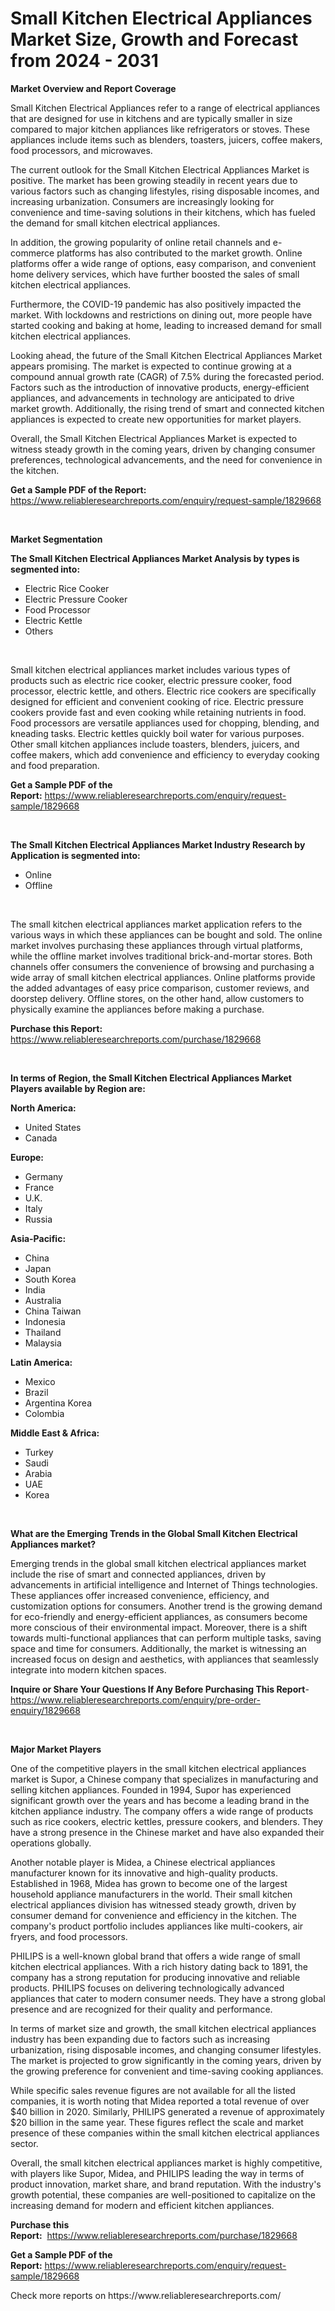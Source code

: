 <p><h1>Small Kitchen Electrical Appliances Market Size, Growth and Forecast from 2024 - 2031</h1></p><p><strong>Market Overview and Report Coverage</strong></p>
<p><p>Small Kitchen Electrical Appliances refer to a range of electrical appliances that are designed for use in kitchens and are typically smaller in size compared to major kitchen appliances like refrigerators or stoves. These appliances include items such as blenders, toasters, juicers, coffee makers, food processors, and microwaves.</p><p>The current outlook for the Small Kitchen Electrical Appliances Market is positive. The market has been growing steadily in recent years due to various factors such as changing lifestyles, rising disposable incomes, and increasing urbanization. Consumers are increasingly looking for convenience and time-saving solutions in their kitchens, which has fueled the demand for small kitchen electrical appliances.</p><p>In addition, the growing popularity of online retail channels and e-commerce platforms has also contributed to the market growth. Online platforms offer a wide range of options, easy comparison, and convenient home delivery services, which have further boosted the sales of small kitchen electrical appliances.</p><p>Furthermore, the COVID-19 pandemic has also positively impacted the market. With lockdowns and restrictions on dining out, more people have started cooking and baking at home, leading to increased demand for small kitchen electrical appliances.</p><p>Looking ahead, the future of the Small Kitchen Electrical Appliances Market appears promising. The market is expected to continue growing at a compound annual growth rate (CAGR) of 7.5% during the forecasted period. Factors such as the introduction of innovative products, energy-efficient appliances, and advancements in technology are anticipated to drive market growth. Additionally, the rising trend of smart and connected kitchen appliances is expected to create new opportunities for market players.</p><p>Overall, the Small Kitchen Electrical Appliances Market is expected to witness steady growth in the coming years, driven by changing consumer preferences, technological advancements, and the need for convenience in the kitchen.</p></p>
<p><strong>Get a Sample PDF of the Report:</strong> <a href="https://www.reliableresearchreports.com/enquiry/request-sample/1829668">https://www.reliableresearchreports.com/enquiry/request-sample/1829668</a></p>
<p>&nbsp;</p>
<p><strong>Market Segmentation</strong></p>
<p><strong>The Small Kitchen Electrical Appliances Market Analysis by types is segmented into:</strong></p>
<p><ul><li>Electric Rice Cooker</li><li>Electric Pressure Cooker</li><li>Food Processor</li><li>Electric Kettle</li><li>Others</li></ul></p>
<p>&nbsp;</p>
<p><p>Small kitchen electrical appliances market includes various types of products such as electric rice cooker, electric pressure cooker, food processor, electric kettle, and others. Electric rice cookers are specifically designed for efficient and convenient cooking of rice. Electric pressure cookers provide fast and even cooking while retaining nutrients in food. Food processors are versatile appliances used for chopping, blending, and kneading tasks. Electric kettles quickly boil water for various purposes. Other small kitchen appliances include toasters, blenders, juicers, and coffee makers, which add convenience and efficiency to everyday cooking and food preparation.</p></p>
<p><strong>Get a Sample PDF of the Report:</strong>&nbsp;<a href="https://www.reliableresearchreports.com/enquiry/request-sample/1829668">https://www.reliableresearchreports.com/enquiry/request-sample/1829668</a></p>
<p>&nbsp;</p>
<p><strong>The Small Kitchen Electrical Appliances Market Industry Research by Application is segmented into:</strong></p>
<p><ul><li>Online</li><li>Offline</li></ul></p>
<p>&nbsp;</p>
<p><p>The small kitchen electrical appliances market application refers to the various ways in which these appliances can be bought and sold. The online market involves purchasing these appliances through virtual platforms, while the offline market involves traditional brick-and-mortar stores. Both channels offer consumers the convenience of browsing and purchasing a wide array of small kitchen electrical appliances. Online platforms provide the added advantages of easy price comparison, customer reviews, and doorstep delivery. Offline stores, on the other hand, allow customers to physically examine the appliances before making a purchase.</p></p>
<p><strong>Purchase this Report:</strong>&nbsp; <a href="https://www.reliableresearchreports.com/purchase/1829668">https://www.reliableresearchreports.com/purchase/1829668</a></p>
<p>&nbsp;</p>
<p><strong>In terms of Region, the Small Kitchen Electrical Appliances Market Players available by Region are:</strong></p>
<p>
    <p> <strong> North America: </strong>
        <ul>
            <li>United States</li>
            <li>Canada</li>
        </ul>
        </p> 
    <p> <strong> Europe: </strong>
        <ul>
            <li>Germany</li>
            <li>France</li>
            <li>U.K.</li>
            <li>Italy</li>
            <li>Russia</li>
        </ul>
        </p> 
    <p> <strong> Asia-Pacific: </strong>
        <ul>
            <li>China</li>
            <li>Japan</li>
            <li>South Korea</li>
            <li>India</li>
            <li>Australia</li>
            <li>China Taiwan</li>
            <li>Indonesia</li>
            <li>Thailand</li>
            <li>Malaysia</li>
        </ul>
        </p> 
    <p> <strong> Latin America: </strong>
        <ul>
            <li>Mexico</li>
            <li>Brazil</li>
            <li>Argentina Korea</li>
            <li>Colombia</li>
        </ul>
        </p> 
    <p> <strong> Middle East & Africa: </strong>
        <ul>
            <li>Turkey</li>
            <li>Saudi</li>
            <li>Arabia</li>
            <li>UAE</li>
            <li>Korea</li>
        </ul>
    </p>
    </p>
<p>&nbsp;</p>
<p><strong>What are the Emerging Trends in the Global Small Kitchen Electrical Appliances market?</strong></p>
<p><p>Emerging trends in the global small kitchen electrical appliances market include the rise of smart and connected appliances, driven by advancements in artificial intelligence and Internet of Things technologies. These appliances offer increased convenience, efficiency, and customization options for consumers. Another trend is the growing demand for eco-friendly and energy-efficient appliances, as consumers become more conscious of their environmental impact. Moreover, there is a shift towards multi-functional appliances that can perform multiple tasks, saving space and time for consumers. Additionally, the market is witnessing an increased focus on design and aesthetics, with appliances that seamlessly integrate into modern kitchen spaces.</p></p>
<p><strong>Inquire or Share Your Questions If Any Before Purchasing This Report</strong>- <a href="https://www.reliableresearchreports.com/enquiry/pre-order-enquiry/1829668">https://www.reliableresearchreports.com/enquiry/pre-order-enquiry/1829668</a></p>
<p>&nbsp;</p>
<p><strong>Major Market Players</strong></p>
<p><p>One of the competitive players in the small kitchen electrical appliances market is Supor, a Chinese company that specializes in manufacturing and selling kitchen appliances. Founded in 1994, Supor has experienced significant growth over the years and has become a leading brand in the kitchen appliance industry. The company offers a wide range of products such as rice cookers, electric kettles, pressure cookers, and blenders. They have a strong presence in the Chinese market and have also expanded their operations globally.</p><p>Another notable player is Midea, a Chinese electrical appliances manufacturer known for its innovative and high-quality products. Established in 1968, Midea has grown to become one of the largest household appliance manufacturers in the world. Their small kitchen electrical appliances division has witnessed steady growth, driven by consumer demand for convenience and efficiency in the kitchen. The company's product portfolio includes appliances like multi-cookers, air fryers, and food processors.</p><p>PHILIPS is a well-known global brand that offers a wide range of small kitchen electrical appliances. With a rich history dating back to 1891, the company has a strong reputation for producing innovative and reliable products. PHILIPS focuses on delivering technologically advanced appliances that cater to modern consumer needs. They have a strong global presence and are recognized for their quality and performance.</p><p>In terms of market size and growth, the small kitchen electrical appliances industry has been expanding due to factors such as increasing urbanization, rising disposable incomes, and changing consumer lifestyles. The market is projected to grow significantly in the coming years, driven by the growing preference for convenient and time-saving cooking appliances.</p><p>While specific sales revenue figures are not available for all the listed companies, it is worth noting that Midea reported a total revenue of over $40 billion in 2020. Similarly, PHILIPS generated a revenue of approximately $20 billion in the same year. These figures reflect the scale and market presence of these companies within the small kitchen electrical appliances sector.</p><p>Overall, the small kitchen electrical appliances market is highly competitive, with players like Supor, Midea, and PHILIPS leading the way in terms of product innovation, market share, and brand reputation. With the industry's growth potential, these companies are well-positioned to capitalize on the increasing demand for modern and efficient kitchen appliances.</p></p>
<p><strong>Purchase this Report:</strong>&nbsp;&nbsp;<a href="https://www.reliableresearchreports.com/purchase/1829668">https://www.reliableresearchreports.com/purchase/1829668</a></p>
<p></p>
<p><strong>Get a Sample PDF of the Report:</strong>&nbsp;<a href="https://www.reliableresearchreports.com/enquiry/request-sample/1829668">https://www.reliableresearchreports.com/enquiry/request-sample/1829668</a></p>
<p>Check more reports on https://www.reliableresearchreports.com/</p>